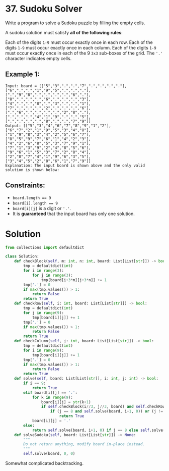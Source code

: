 # 37. Sudoku Solver

Write a program to solve a Sudoku puzzle by filling the empty cells.

A sudoku solution must satisfy **all of the following rules**:

Each of the digits `1-9` must occur exactly once in each row.
Each of the digits `1-9` must occur exactly once in each column.
Each of the digits `1-9` must occur exactly once in each of the 9 `3x3` sub-boxes of the grid.
The `'.'` character indicates empty cells.

## Example 1:

```
Input: board = [["5","3",".",".","7",".",".",".","."],["6",".",".","1","9","5",".",".","."],[".","9","8",".",".",".",".","6","."],["8",".",".",".","6",".",".",".","3"],["4",".",".","8",".","3",".",".","1"],["7",".",".",".","2",".",".",".","6"],[".","6",".",".",".",".","2","8","."],[".",".",".","4","1","9",".",".","5"],[".",".",".",".","8",".",".","7","9"]]
Output: [["5","3","4","6","7","8","9","1","2"],["6","7","2","1","9","5","3","4","8"],["1","9","8","3","4","2","5","6","7"],["8","5","9","7","6","1","4","2","3"],["4","2","6","8","5","3","7","9","1"],["7","1","3","9","2","4","8","5","6"],["9","6","1","5","3","7","2","8","4"],["2","8","7","4","1","9","6","3","5"],["3","4","5","2","8","6","1","7","9"]]
Explanation: The input board is shown above and the only valid solution is shown below:
```

## Constraints:
- `board.length == 9`
- `board[i].length == 9`
- `board[i][j]` is a digit or `'.'`.
- It is **guaranteed** that the input board has only one solution.

# Solution
```python
from collections import defaultdict

class Solution:
    def checkBlock(self, m: int, n: int, board: List[List[str]]) -> bool:
        tmp = defaultdict(int)
        for i in range(3):
            for j in range(3):
                tmp[board[i+3*m][j+3*n]] += 1
        tmp['.'] = 0
        if max(tmp.values()) > 1:
            return False
        return True
    def checkRow(self, i: int, board: List[List[str]]) -> bool:
        tmp = defaultdict(int)
        for j in range(9):
            tmp[board[i][j]] += 1
        tmp['.'] = 0
        if max(tmp.values()) > 1:
            return False
        return True
    def checkColumn(self, j: int, board: List[List[str]]) -> bool:
        tmp = defaultdict(int)
        for i in range(9):
            tmp[board[i][j]] += 1
        tmp['.'] = 0
        if max(tmp.values()) > 1:
            return False
        return True
    def solve(self, board: List[List[str]], i: int, j: int) -> bool:
        if i == 9:
            return True
        elif board[i][j] == '.':
            for k in range(9):
                board[i][j] = str(k+1)
                if self.checkBlock(i//3, j//3, board) and self.checkRow(i, board) and self.checkColumn(j, board):
                    if (j == 8 and self.solve(board, i+1, 0)) or (j != 8 and self.solve(board, i, j+1)):
                        return True
            board[i][j] = '.'
        else:
            return self.solve(board, i+1, 0) if j == 8 else self.solve(board, i, j+1)
    def solveSudoku(self, board: List[List[str]]) -> None:
        """
        Do not return anything, modify board in-place instead.
        """
        self.solve(board, 0, 0)
```
Somewhat complicated backtracking. 
